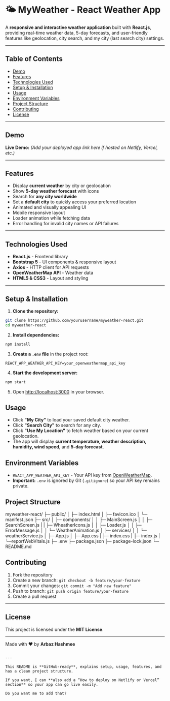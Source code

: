 # 🌤 MyWeather - React Weather App

A **responsive and interactive weather application** built with **React.js**, providing real-time weather data, 5-day forecasts, and user-friendly features like geolocation, city search, and my city (last search city) settings.

---

## Table of Contents

- [Demo](#demo)
- [Features](#features)
- [Technologies Used](#technologies-used)
- [Setup & Installation](#setup--installation)
- [Usage](#usage)
- [Environment Variables](#environment-variables)
- [Project Structure](#project-structure)
- [Contributing](#contributing)
- [License](#license)

---

## Demo

**Live Demo:** *(Add your deployed app link here if hosted on Netlify, Vercel, etc.)*  

---

## Features

- Display **current weather** by city or geolocation
- Show **5-day weather forecast** with icons
- Search for **any city worldwide**
- Set a **default city** to quickly access your preferred location
- Animated and visually appealing UI
- Mobile responsive layout
- Loader animation while fetching data
- Error handling for invalid city names or API failures

---

## Technologies Used

- **React.js** - Frontend library  
- **Bootstrap 5** - UI components & responsive layout  
- **Axios** - HTTP client for API requests  
- **OpenWeatherMap API** - Weather data  
- **HTML5 & CSS3** - Layout and styling  

---

## Setup & Installation

1. **Clone the repository:**
```bash
git clone https://github.com/yourusername/myweather-react.git
cd myweather-react
````

2. **Install dependencies:**

```bash
npm install
```

3. **Create a `.env` file** in the project root:

```env
REACT_APP_WEATHER_API_KEY=your_openweathermap_api_key
```

4. **Start the development server:**

```bash
npm start
```

5. Open [http://localhost:3000](http://localhost:3000) in your browser.


## Usage

* Click **"My City"** to load your saved default city weather.
* Click **"Search City"** to search for any city.
* Click **"Use My Location"** to fetch weather based on your current geolocation.
* The app will display **current temperature, weather description, humidity, wind speed**, and **5-day forecast**.


## Environment Variables

* `REACT_APP_WEATHER_API_KEY` - Your API key from [OpenWeatherMap](https://openweathermap.org/api).
* **Important:** `.env` is ignored by Git (`.gitignore`) so your API key remains private.


## Project Structure


myweather-react/
├─ public/
│  ├─ index.html
│  ├─ favicon.ico
│  └─ manifest.json
├─ src/
│  ├─ components/
│  │  ├─ MainScreen.js
│  │  ├─ SearchScreen.js
|  |  ├─ WheatherIcons.js
│  │  ├─ Loader.js
│  │  ├─ ErrorMessage.js
│  │  └─ WeatherAnimation.js
│  ├─ services/
│  │  └─ weatherService.js
│  ├─ App.js
│  ├─ App.css
|  ├─ index.css
|  ├─ index.js
|  └─reportWebVitals.js
├─ .env
├─ package.json
├─ package-lock.json
└─ README.md


## Contributing

1. Fork the repository
2. Create a new branch: `git checkout -b feature/your-feature`
3. Commit your changes: `git commit -m "Add new feature"`
4. Push to branch: `git push origin feature/your-feature`
5. Create a pull request

---

## License

This project is licensed under the **MIT License**.

---

Made with ❤️ by **Arbaz Hashmee**

```

---

This README is **GitHub-ready**, explains setup, usage, features, and has a clean project structure.  

If you want, I can **also add a “How to deploy on Netlify or Vercel” section** so your app can go live easily.  

Do you want me to add that?
```
